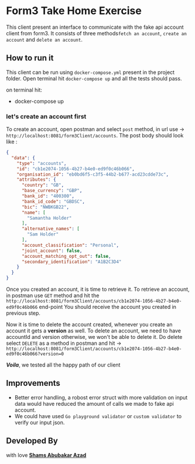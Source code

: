 # Form3 Take Home Exercise
This client present an interface to communicate with the fake api account client from form3. It consists of three methods`fetch an account`, `create an account` and `delete an account`.

## How to run it
This client can be run using `docker-compose.yml` present in the project folder. Open terminal hit `docker-compose up` and all the tests should pass.

on terminal hit:
- docker-compose up

### let's create an account first
To create an account, open postman and select `post` method, in url use -> `http://localhost:8081/form3Client/accounts`.
The post body should look like :
```json
{
  "data": {
    "type": "accounts",
    "id": "cb1e2074-1056-4b27-b4e0-ed9f0c46b066",
    "organisation_id": "eb0bd6f5-c3f5-44b2-b677-acd23cdde73c",
    "attributes": {
      "country": "GB",
      "base_currency": "GBP",
      "bank_id": "400300",
      "bank_id_code": "GBDSC",
      "bic": "NWBKGB22",
      "name": [
        "Samantha Holder"
      ],
      "alternative_names": [
        "Sam Holder"
      ],
      "account_classification": "Personal",
      "joint_account": false,
      "account_matching_opt_out": false,
      "secondary_identification": "A1B2C3D4"
    }
  }
}
```
Once you created an account, it is time to retrieve it. To retrieve an account, in postman use `GET` method and hit the 
`http://localhost:8081/form3Client/accounts/cb1e2074-1056-4b27-b4e0-ed9f0c46b066` end-point
You should receive the account you created in previous step.

Now it is time to delete the account created, whenever you create an account it gets a **version** as well. To delete an account, we need to have accountId and version otherwise, we won't be able to delete it.
Do delete select `DELETE` as a method in postman and hit -> `http://localhost:8081/form3Client/accounts/cb1e2074-1056-4b27-b4e0-ed9f0c46b066?version=0`

***Voila***, we tested all the happy path of our client

## Improvements

- Better error handling, a robost error struct with more validation on input data would have reduced the
amount of calls we made to fake api account.
- We could have used `Go playground validator` or `custom validator` to verify our input json.

## Developed By
with love
**[Shams Abubakar Azad](https://www.linkedin.com/in/shamsazad/)**